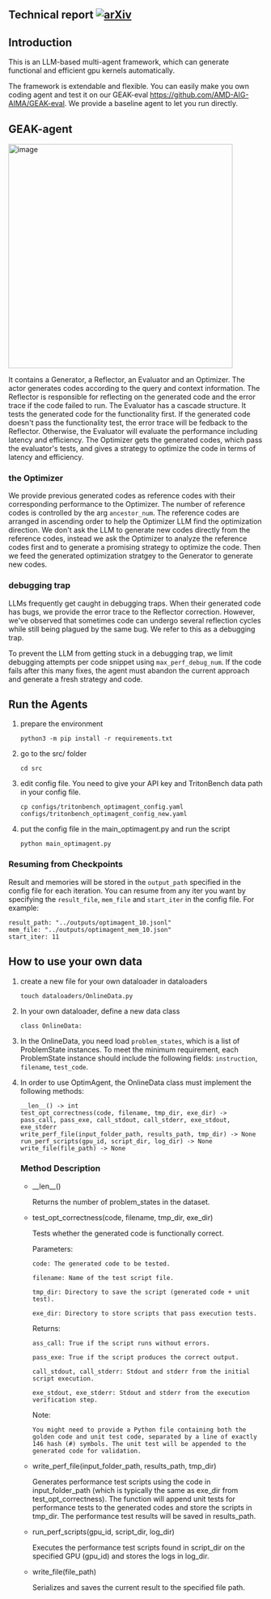 ## Technical report [![arXiv](https://img.shields.io/badge/arXiv-2507.23194-b31b1b.svg)](https://arxiv.org/abs/2507.23194)

## Introduction

This is an LLM-based multi-agent framework, which can generate functional and efficient gpu kernels automatically.

The framework is extendable and flexible. You can easily make you own coding agent and test it on our GEAK-eval https://github.com/AMD-AIG-AIMA/GEAK-eval.
We provide a baseline agent to let you run directly.

## GEAK-agent
<img width="443" alt="image" src="https://github.com/user-attachments/assets/f5841a54-e3f1-4256-a380-0c75cff086e4" />

It contains a Generator, a Reflector, an Evaluator and an Optimizer. The actor generates codes according to the query and context information. The Reflector is responsible for reflecting on the generated code and the error trace if the code failed to run. The Evaluator has a cascade structure. It tests the generated code for the functionality first. If the generated code doesn't pass the functionality test, the error trace will be fedback to the Reflector. Otherwise, the Evaluator will evaluate the performance including latency and efficiency. The Optimizer gets the generated codes, which pass the evaluator's tests, and gives a strategy to optimize the code in terms of latency and efficiency.

### the Optimizer
We provide previous generated codes as reference codes with their corresponding performance to the Optimizer. The number of reference codes is controlled by the arg  `ancestor_num`. The reference codes are arranged in ascending order to help the Optimizer LLM find the optimization direction. We don't ask the LLM to generate new codes directly from the reference codes, instead we ask the Optimizer to analyze the reference codes first and to generate a promising strategy to optimize the code. Then we feed the generated optimization stratgey to the Generator to generate new codes.

### debugging trap
LLMs frequently get caught in debugging traps. When their generated code has bugs, we provide the error trace to the Reflector correction. However, we've observed that sometimes code can undergo several reflection cycles while still being plagued by the same bug. We refer to this as a debugging trap.

To prevent the LLM from getting stuck in a debugging trap, we limit debugging attempts per code snippet using `max_perf_debug_num`. If the code fails after this many fixes, the agent must abandon the current approach and generate a fresh strategy and code.

## Run the Agents
1. prepare the environment
   ```
   python3 -m pip install -r requirements.txt
   ```

2. go to the src/ folder
   ```
   cd src
   ```

3. edit config file. You need to give your API key and TritonBench data path in your config file.
   ```
   cp configs/tritonbench_optimagent_config.yaml configs/tritonbench_optimagent_config_new.yaml
   ```
   
4. put the config file in the main_optimagent.py and run the script
   ```
   python main_optimagent.py
   ```

### Resuming from Checkpoints
Result and memories will be stored in the `output_path` specified in the config file for each iteration. You can resume from any iter you want by specifying the `result_file`, `mem_file` and `start_iter` in the config file. For example:
```
result_path: "../outputs/optimagent_10.jsonl"
mem_file: "../outputs/optimagent_mem_10.json"
start_iter: 11
```

## How to use your own data
1. create a new file for your own dataloader in dataloaders
   ```
   touch dataloaders/OnlineData.py
   ```

2. In your own dataloader, define a new data class
   ```
   class OnlineData:
   ```

3. In the OnlineData, you need load `problem_states`, which is a list of ProblemState instances. To meet the minimum requirement, each ProblemState instance should include the following fields: `instruction`, `filename`, `test_code`.

4. In order to use OptimAgent, the OnlineData class must implement the following methods:
   ```
   __len__() -> int
   test_opt_correctness(code, filename, tmp_dir, exe_dir) -> pass_call, pass_exe, call_stdout, call_stderr, exe_stdout, exe_stderr
   write_perf_file(input_folder_path, results_path, tmp_dir) -> None
   run_perf_scripts(gpu_id, script_dir, log_dir) -> None
   write_file(file_path) -> None

   ```

   ### Method Description
   - \_\_len\_\_()
     
     Returns the number of problem_states in the dataset.

   - test_opt_correctness(code, filename, tmp_dir, exe_dir)
   
     Tests whether the generated code is functionally correct.

     Parameters:
     
         code: The generated code to be tested.
     
         filename: Name of the test script file.
     
         tmp_dir: Directory to save the script (generated code + unit test).
     
         exe_dir: Directory to store scripts that pass execution tests.
   
     Returns:
     
         ass_call: True if the script runs without errors.
     
         pass_exe: True if the script produces the correct output.
     
         call_stdout, call_stderr: Stdout and stderr from the initial script execution.
     
         exe_stdout, exe_stderr: Stdout and stderr from the execution verification step.
   
     Note:
     
         You might need to provide a Python file containing both the golden code and unit test code, separated by a line of exactly 146 hash (#) symbols. The unit test will be appended to the           generated code for validation.
   
   - write_perf_file(input_folder_path, results_path, tmp_dir)
     
     Generates performance test scripts using the code in input_folder_path (which is typically the same as exe_dir from test_opt_correctness). The function will append unit tests for performance tests to the generated codes and store the scripts in tmp_dir. The performance test results will be saved in results_path.

   - run_perf_scripts(gpu_id, script_dir, log_dir)

     Executes the performance test scripts found in script_dir on the specified GPU (gpu_id) and stores the logs in log_dir.

   - write_file(file_path)
     
     Serializes and saves the current result to the specified file path.
